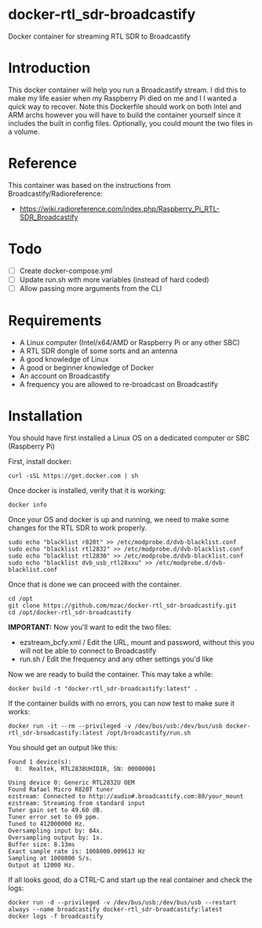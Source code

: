 # docker-rtl_sdr-broadcastify
Docker container for streaming RTL SDR to Broadcastify

# Introduction
This docker container will help you run a Broadcastify stream.  I did this to make my life easier when my Raspberry Pi died on me and I
I wanted a quick way to recover.  Note this Dockerfile should work on both Intel and ARM archs however you will have to build the container
yourself since it includes the built in config files.  Optionally, you could mount the two files in a volume.

# Reference
This container was based on the instructions from Broadcastify/Radioreference:
- https://wiki.radioreference.com/index.php/Raspberry_Pi_RTL-SDR_Broadcastify

# Todo
- [ ] Create docker-compose.yml
- [ ] Update run.sh with more variables (instead of hard coded)
- [ ] Allow passing more arguments from the CLI

# Requirements
- A Linux computer (Intel/x64/AMD or Raspberry Pi or any other SBC)
- A RTL SDR dongle of some sorts and an antenna
- A good knowledge of Linux
- A good or beginner knowledge of Docker
- An account on Broadcastify
- A frequency you are allowed to re-broadcast on Broadcastify

# Installation
You should have first installed a Linux OS on a dedicated computer or SBC (Raspberry Pi)

First, install docker:
```
curl -sSL https://get.docker.com | sh
```

Once docker is installed, verify that it is working:
```
docker info
```

Once your OS and docker is up and running, we need to make some changes for the RTL SDR to work properly.

```
sudo echo "blacklist r820t" >> /etc/modprobe.d/dvb-blacklist.conf
sudo echo "blacklist rtl2832" >> /etc/modprobe.d/dvb-blacklist.conf
sudo echo "blacklist rtl2830" >> /etc/modprobe.d/dvb-blacklist.conf
sudo echo "blacklist dvb_usb_rtl28xxu" >> /etc/modprobe.d/dvb-blacklist.conf
```

Once that is done we can proceed with the container.

```
cd /opt
git clone https://github.com/mzac/docker-rtl_sdr-broadcastify.git
cd /opt/docker-rtl_sdr-broadcastify
```
**IMPORTANT:** Now you'll want to edit the two files:
- ezstream_bcfy.xml / Edit the URL, mount and password, without this you will not be able to connect to Broadcastify
- run.sh / Edit the frequency and any other settings you'd like

Now we are ready to build the container.  This may take a while:
```
docker build -t "docker-rtl_sdr-broadcastify:latest" .
```

If the container builds with no errors, you can now test to make sure it works:
```
docker run -it --rm --privileged -v /dev/bus/usb:/dev/bus/usb docker-rtl_sdr-broadcastify:latest /opt/broadcastify/run.sh
```

You should get an output like this:
```
Found 1 device(s):
  0:  Realtek, RTL2838UHIDIR, SN: 00000001

Using device 0: Generic RTL2832U OEM
Found Rafael Micro R820T tuner
ezstream: Connected to http://audio#.broadcastify.com:80/your_mount
ezstream: Streaming from standard input
Tuner gain set to 49.60 dB.
Tuner error set to 69 ppm.
Tuned to 412000000 Hz.
Oversampling input by: 84x.
Oversampling output by: 1x.
Buffer size: 8.13ms
Exact sample rate is: 1008000.009613 Hz
Sampling at 1008000 S/s.
Output at 12000 Hz.

```

If all looks good, do a CTRL-C and start up the real container and check the logs:
```
docker run -d --privileged -v /dev/bus/usb:/dev/bus/usb --restart always --name broadcastify docker-rtl_sdr-broadcastify:latest
docker logs -f broadcastify
```
